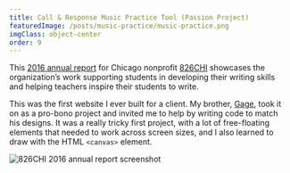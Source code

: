 ```yaml
---
title: Call & Response Music Practice Tool (Passion Project)
featuredImage: /posts/music-practice/music-practice.png
imgClass: object-center
order: 9
---
```


This [2016 annual report](https://826chi-2016.jaredsalzano.com/) for Chicago nonprofit [826CHI](https://www.826chi.org/) showcases the organization’s work supporting students in developing their writing skills and helping teachers inspire their students to write.

This was the first website I ever built for a client. My brother, [Gage](https://gagesalzano.com/), took it on as a pro-bono project and invited me to help by writing code to match his designs. It was a really tricky first project, with a lot of free-floating elements that needed to work across screen sizes, and I also learned to draw with the HTML `<canvas>` element.

<img alt="826CHI 2016 annual report screenshot" src="/posts/826chi-2016/hero.jpg" />
